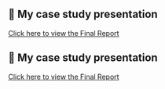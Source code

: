 ## 📄 My case study presentation

[Click here to view the Final Report](https://MananaML/MananaML.github.io/Final_report.pdf)

## 📄 My case study presentation

[Click here to view the Final Report](https://mananaml.github.io/Final_report.pdf)
